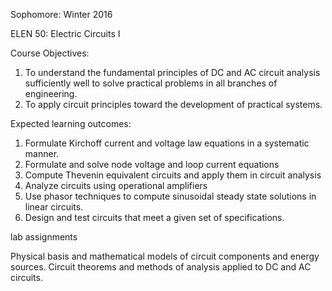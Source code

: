 Sophomore: Winter 2016

ELEN 50: Electric Circuits I

Course Objectives:

1.	To understand the fundamental principles of DC and AC circuit analysis sufficiently well to solve practical problems in all branches of engineering.
2.	To apply circuit principles toward the development of practical systems.

Expected learning outcomes:

1.	Formulate Kirchoff current and voltage law equations in a systematic manner.
2.	Formulate and solve node voltage and loop current equations
3.	Compute Thevenin equivalent circuits and apply them in circuit analysis
4.	Analyze circuits using operational amplifiers
5.	Use phasor techniques to compute sinusoidal steady state solutions in linear circuits.
6.	Design and test circuits that meet a given set of specifications.

lab assignments

Physical basis and mathematical models of circuit components and energy sources. Circuit theorems and methods of analysis applied to DC and AC circuits.
